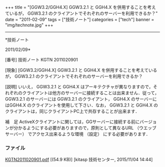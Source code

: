 ﻿+++
title = "[GGW3.2/GGH4.X] GGW3.2.1 と GGH4.X を併用することを考えているが， GGW3.2.1 のクライアントでそれぞれのサーバーを利用できるか？"
date = "2011-02-09"
tags = ["技術ノート"]
categories = ["tech"]
banner = "img/technote.jpg"
+++

-----------------------------------------------------------------------------------------------------------------------------

*技術ノート

2011/02/09*


[番号]
技術ノート KGTN 2011020901

[現象]
[GGW3.2/GGH4.X] GGW3.2.1 と GGH4.X を併用することを考えているが，
GGW3.2.1 のクライアントでそれぞれのサーバーを利用できるか？

[説明]
いいえ， GGW3.2.1 と GGH4.X
はアーキテクチャが異なりますので，それぞれのクライアントは他方のサーバーに接続することは出来ません．従って，
GGW3.2.1 のサーバーには GGW3.2.1 のクライアント， GGH4.X
のサーバーにはGGH4.X のクライアントを使用して下さい．なお， GGW3.2.1 と
GGH4.X のクライアントは，同じクライアントPC上で共存することが出来ます．

補　足
ActiveXクライアントに関しては，GGサーバーに接続する前にバージョンが分かるようにする必要がありますので，原則として異なるURL
（ウエッブサーバー） でアクセス出来るような環境 （設定）
にする必要があります．


### ファイル

 
 


[KGTN2011020901.pdf](http://techreport.kitasp.net/attachments/download/2276/KGTN2011020901.pdf)
 [(54.9 KB)] [kitasp 技術センター, 2015/11/04
14:44]


 


 

